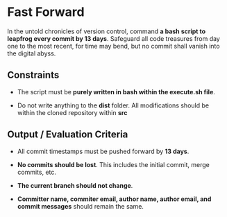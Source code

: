 # Fast Forward

In the untold chronicles of version control, command **a bash script to leapfrog every commit by 13 days**. Safeguard all code treasures from day one to the most recent, for time may bend, but no commit shall vanish into the digital abyss.

## Constraints

- The script must be **purely written in bash within the execute.sh file**.

- Do not write anything to the **dist** folder. All modifications should be within the cloned repository within **src**

## Output / Evaluation Criteria

- All commit timestamps must be pushed forward by **13 days**.

- **No commits should be lost**. This includes the initial commit, merge commits, etc.

- **The current branch should not change**.

- **Committer name, commiter email, author name, author email, and commit messages** should remain the same.
